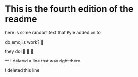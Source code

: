 # This is the fourth edition of the readme

here is some random text that Kyle added on to

do emoji's work? :jack_o_lantern:

they do! :ghost: 
:candy:
:chocolate_bar:

^^ I deleted a line that was right there

I deleted this line 
